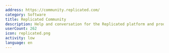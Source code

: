 ```yaml
---
address: https://community.replicated.com/
category: Software
title: Replicated Community
description: Help and conversation for the Replicated platform and products
userCount: 262
icon: replicated.png
activity: low
language: en
---
```

